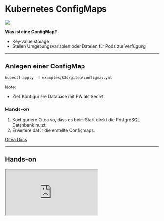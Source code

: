 # Kubernetes ConfigMaps

<img src="./images/k8s-icons/resources/labeled/cm.svg" class="k8s-icon-large-centered">

**Was ist eine ConfigMap?**

* Key-value storage
* Stellen Umgebungsvariablen oder Dateien für Pods zur Verfügung

----

## Anlegen einer ConfigMap

```sh
kubectl apply -f examples/k3s/gitea/configmap.yml

```

Note:
  - Ziel: Konfiguriere Database mit PW als Secret

### Hands-on

1. Konfiguriere Gitea so, dass es beim Start direkt die PostgreSQL Datenbank nutzt.
1. Erweitere daf&uuml;r die erstellte Configmaps.

[Gitea Docs](https://docs.gitea.com/)

----

## Hands-on

<iframe src="http://localhost:4200?u=trainer&p=trainer"> <!-- .element: class="fragment" -->

----

## ConfigMaps - Änderungen

* ConfigMaps *können* als "`immutable`* markiert werden
  (seit Kubernetes 1.21 ist das ein stabiles Feature, also relativ neu)
* Wie erfahren Pods, dass sich referenzierte ConfigMaps geändert haben?
  - `envFrom`: Änderungen werden nicht propagiert
  - `volumeMount`: Änderungen werden nur propagiert, wenn kein `subPath` verwendet wird

----

## ConfigMaps - Summary

* ConfigMaps sind Key-value stores
* Gut für: die Ablage von Umgebungsvariablen (.env File)
* Gut für: Konfigurationsdateien
* ConfigMaps können als `immutable` markiert werden
* Versionierung kann über Suffixes (z.B. Hashes des Inhalts o.Ä.) erfolgen
* Vorsicht mit Werten, die in JSON/YAML kein String sind!
